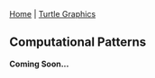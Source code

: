 <div class="nav">
  <a href="../index.html">Home</a> | <a href="../turtle-index.html">Turtle Graphics</a>
</div>

## Computational Patterns

**Coming Soon...**